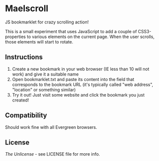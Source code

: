 Maelscroll
==========

JS bookmarklet for crazy scrolling action!

This is a small experiment that uses JavaScript to add a couple of CSS3-properties to various elements on the current page. When the user scrolls, those elements will start to rotate.

Instructions
------------
1. Create a new bookmark in your web browser (IE less than 10 will not work) and give it a suitable name
2. Open bookmarklet.txt and paste its content into the field that corresponds to the bookmark URL (it's typically called "web address", "location" or something similar)
3. Try it out! Just visit some website and click the bookmark you just created!

Compatibility
-------------
Should work fine with all Evergreen browsers.

License
-------
*The Unlicense* - see LICENSE file for more info.
